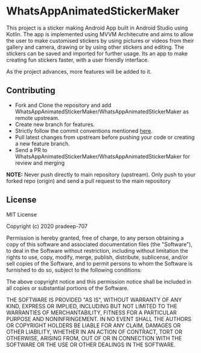 # WhatsAppAnimatedStickerMaker

This project is a sticker making Android App built in Android Studio using Kotlin. The app is implemented using MVVM Architecutre and aims to
allow the user to make customised stickers by using pictures or videos from their gallery and camera, drawing or by using other stickers and editing.
The stickers can be saved and imported for further usage. Its an app to make creating fun stickers faster, with a user friendly interface.

As the project advances, more features will be added to it.

## Contributing
 - Fork and Clone the repository and add WhatsAppAnimatedStickerMaker/WhatsAppAnimatedStickerMaker as remote upstream.
 - Create new branch for features.
 - Strictly follow the commit conventions mentioned [here](http://karma-runner.github.io/latest/dev/git-commit-msg.html).
 - Pull latest changes from upstream before pushing your code or creating a new feature branch.
 - Send a PR to WhatsAppAnimatedStickerMaker/WhatsAppAnimatedStickerMaker for review and merging

**NOTE:**
Never push directly to main repository (upstream). Only push to your forked repo (origin) and send a pull request to the main repository

## License

MIT License

Copyright (c) 2020 pradeep-707

Permission is hereby granted, free of charge, to any person obtaining a copy
of this software and associated documentation files (the "Software"), to deal
in the Software without restriction, including without limitation the rights
to use, copy, modify, merge, publish, distribute, sublicense, and/or sell
copies of the Software, and to permit persons to whom the Software is
furnished to do so, subject to the following conditions:

The above copyright notice and this permission notice shall be included in all
copies or substantial portions of the Software.

THE SOFTWARE IS PROVIDED "AS IS", WITHOUT WARRANTY OF ANY KIND, EXPRESS OR
IMPLIED, INCLUDING BUT NOT LIMITED TO THE WARRANTIES OF MERCHANTABILITY,
FITNESS FOR A PARTICULAR PURPOSE AND NONINFRINGEMENT. IN NO EVENT SHALL THE
AUTHORS OR COPYRIGHT HOLDERS BE LIABLE FOR ANY CLAIM, DAMAGES OR OTHER
LIABILITY, WHETHER IN AN ACTION OF CONTRACT, TORT OR OTHERWISE, ARISING FROM,
OUT OF OR IN CONNECTION WITH THE SOFTWARE OR THE USE OR OTHER DEALINGS IN THE
SOFTWARE.

